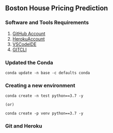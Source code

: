 ## Boston House Pricing Prediction

### Software and Tools Requirements

1. [GitHub Account](https://github.com)
2. [HerokuAccount](https://heroku.com)
3. [VSCodeIDE](https://code.visualstudio.com/)
4. [GITCLI](https://git-scm.com/downloads)

### Updated the Conda
```
conda update -n base -c defaults conda
```

### Creating a new environment 
```
conda create -n test python==3.7 -y

(or)

conda create -p venv python==3.7 -y

```

### Git and Heroku